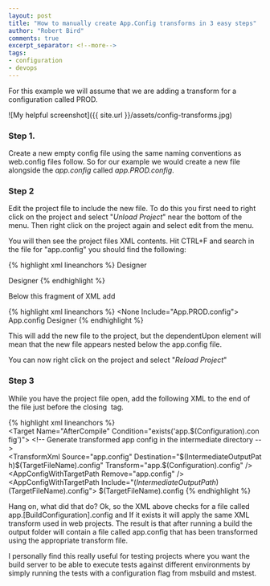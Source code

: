 ```yaml
--- 
layout: post
title: "How to manually create App.Config transforms in 3 easy steps"
author: "Robert Bird"
comments: true
excerpt_separator: <!--more-->
tags:
- configuration
- devops
---
```


For this example we will assume that we are adding a transform for a configuration called PROD. 

![My helpful screenshot]({{ site.url }}/assets/config-transforms.jpg)


### Step 1.

Create a new empty config file using the same naming conventions as web.config files follow. So for our example we would create a new file alongside the _app.config_ called _app.PROD.config_.


### Step 2

Edit the project file to include the new file. To do this you first need to right click on the project and select &quot;_Unload Project_&quot; near the bottom of the menu. Then right click on the project again and select edit from the menu.  



You will then see the project files XML contents. Hit CTRL+F and search in the file for &quot;app.config&quot; you should find the following:
<!--more-->


{% highlight xml lineanchors %}
<None Include="App.config">
  <SubType>Designer</SubType>
</None>

<None Include="App.config">
  <SubType>Designer</SubType>
</None>
{% endhighlight %}


Below this fragment of XML add 

{% highlight xml lineanchors %}
<None Include="App.PROD.config">
  <DependentUpon>App.config</DependentUpon>
  <SubType>Designer</SubType>
</None>
{% endhighlight %}

This will add the new file to the project, but the dependentUpon element will mean that the new file appears nested below the app.config file.

You can now right click on the project and select "_Reload Project_"

### Step 3

While you have the project file open, add the following XML to the end of the file just before the closing </Project> tag.

{% highlight xml lineanchors %}
<UsingTask TaskName="TransformXml" AssemblyFile="$(MSBuildExtensionsPath)\Microsoft\VisualStudio\v10.0\Web\Microsoft.Web.Publishing.Tasks.dll" />
<Target Name="AfterCompile" Condition="exists('app.$(Configuration).config')">
    <!-- Generate transformed app config in the intermediate directory -->
    <TransformXml Source="app.config" Destination="$(IntermediateOutputPath)$(TargetFileName).config" Transform="app.$(Configuration).config" />
    <!-- Force build process to use the transformed configuration file from now on. -->
    <ItemGroup>
      <AppConfigWithTargetPath Remove="app.config" />
      <AppConfigWithTargetPath Include="$(IntermediateOutputPath)$(TargetFileName).config">
        <TargetPath>$(TargetFileName).config</TargetPath>
      </AppConfigWithTargetPath>
    </ItemGroup>
</Target>
{% endhighlight %}


Hang on, what did that do? Ok, so the XML above checks for a file called app.[BuildConfiguration].config and If it exists it will apply the same XML transform used in web projects. The result is that after running a build the output folder will contain a file called app.config that has been transformed using the appropriate transform file. 

I personally find this really useful for testing projects where you want the build server to be able to execute tests against different environments by simply running the tests with a configuration flag from msbuild and mstest. 